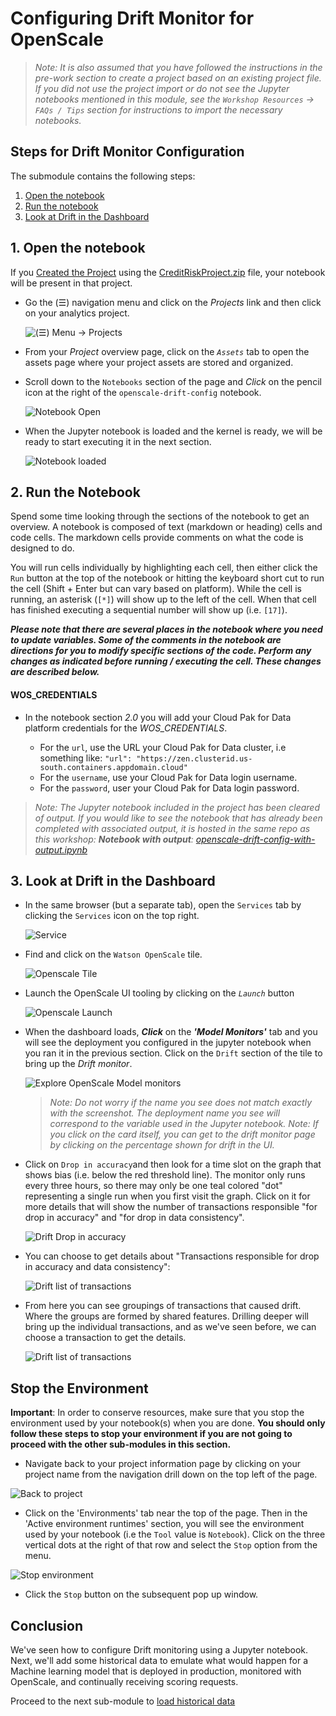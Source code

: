 # Configuring Drift Monitor for OpenScale

> *Note: It is also assumed that you have followed the instructions in the pre-work section to create a project based on an existing project file. If you did not use the project import or do not see the Jupyter notebooks mentioned in this module, see the `Workshop Resources` -> `FAQs / Tips` section for instructions to import the necessary notebooks.*

## Steps for Drift Monitor Configuration

The submodule contains the following steps:

1. [Open the notebook](#1-open-the-notebook)
1. [Run the notebook](#2-run-the-notebook)
1. [Look at Drift in the Dashboard](#3-look-at-drift-in-the-dashboard)

## 1. Open the notebook

If you [Created the Project](https://ibm-developer.gitbook.io/cloudpakfordata-credit-risk-workshop/getting-started/pre-work#create-a-new-project) using the [CreditRiskProject.zip](../../projects/CreditRiskProject.zip) file, your notebook will be present in that project.

* Go the (☰) navigation menu and click on the *Projects* link and then click on your analytics project.

  ![(☰) Menu -> Projects](../.gitbook/assets/images/navigation/menu-projects.png)

* From your *Project* overview page, click on the *`Assets`* tab to open the assets page where your project assets are stored and organized.

* Scroll down to the `Notebooks` section of the page and *Click* on the pencil icon at the right of the `openscale-drift-config` notebook.

  ![Notebook Open](../.gitbook/assets/images/openscale-config/openscale-config-drift-notebook.png)

* When the Jupyter notebook is loaded and the kernel is ready, we will be ready to start executing it in the next section.

  ![Notebook loaded](../.gitbook/assets/images/openscale/openscale-fullconfignotebook-loaded.png)

## 2. Run the Notebook

Spend some time looking through the sections of the notebook to get an overview. A notebook is composed of text (markdown or heading) cells and code cells. The markdown cells provide comments on what the code is designed to do.

You will run cells individually by highlighting each cell, then either click the `Run` button at the top of the notebook or hitting the keyboard short cut to run the cell (Shift + Enter but can vary based on platform). While the cell is running, an asterisk (`[*]`) will show up to the left of the cell. When that cell has finished executing a sequential number will show up (i.e. `[17]`).

_**Please note that there are several places in the notebook where you need to update variables. Some of the comments in the notebook are directions for you to modify specific sections of the code. Perform any changes as indicated before running / executing the cell. These changes are described below.**_

#### WOS_CREDENTIALS

* In the notebook section *2.0*  you will add your Cloud Pak for Data platform credentials for the *WOS_CREDENTIALS*.

  * For the `url`, use the URL your Cloud Pak for Data cluster, i.e something like: `"url": "https://zen.clusterid.us-south.containers.appdomain.cloud"`
  * For the `username`, use your Cloud Pak for Data login username.
  * For the `password`, user your Cloud Pak for Data login password.

> *Note: The Jupyter notebook included in the project has been cleared of output. If you would like to see the notebook that has already been completed with associated output, it is hosted in the same repo as this workshop: **Notebook with output**: [openscale-drift-config-with-output.ipynb](../../notebooks/with-output/openscale-drift-config-with-output.ipynb)*

## 3. Look at Drift in the Dashboard

* In the same browser \(but a separate tab\), open the `Services` tab by clicking the `Services` icon on the top right.

  ![Service](../.gitbook/assets/images/navigation/services.png)

* Find and click on the `Watson OpenScale` tile.

  ![Openscale Tile](../.gitbook/assets/images/openscale/services-wos-tile.png)

* Launch the OpenScale UI tooling by clicking on the *`Launch`* button

  ![Openscale Launch](../.gitbook/assets/images/openscale/services-wos-launch.png)

* When the dashboard loads, _**Click**_ on the _**'Model Monitors'**_  tab and you will see the deployment you configured in the jupyter notebook when you ran it in the previous section. Click on the `Drift` section of the tile to bring up the *Drift monitor*.

  ![Explore OpenScale Model monitors](../.gitbook/assets/images/openscale-config/openscale-config-explore-drift-monitors.png)

  > *Note: Do not worry if the name you see does not match exactly with the screenshot. The deployment name you see will correspond to the variable used in the Jupyter notebook.*
  > *Note: If you click on the card itself, you can get to the drift monitor page by clicking on the percentage shown for drift in the UI.*

* Click on `Drop in accuracy`and then look for a time slot on the graph that shows bias (i.e. below the red threshold line). The monitor only runs every three hours, so there may only be one teal colored "dot" representing a single run when you first visit the graph. Click on it for more details that will show the number of transactions responsible "for drop in accuracy" and "for drop in data consistency".

  ![Drift Drop in accuracy](../.gitbook/assets/images/openscale-config/openscale-config-drift-drop.png)

* You can choose to get details about "Transactions responsible for drop in accuracy and data consistency":

  ![Drift list of transactions](../.gitbook/assets/images/openscale-config/openscale-config-drift-responsible-transactions.png)

* From here you can see groupings of transactions that caused drift. Where the groups are formed by shared features. Drilling deeper will bring up the individual transactions, and as we've seen before, we can choose a transaction to get the details.

  ![Drift list of transactions](../.gitbook/assets/images/openscale-config/openscale-config-drift-drop-transactions.png)

## Stop the Environment

**Important**: In order to conserve resources, make sure that you stop the environment used by your notebook(s) when you are done. **You should only follow these steps to stop your environment if you are not going to proceed with the other sub-modules in this section.**

* Navigate back to your project information page by clicking on your project name from the navigation drill down on the top left of the page.

![Back to project](../.gitbook/assets/images/ml/navigate-to-project.png)

* Click on the 'Environments' tab near the top of the page. Then in the 'Active environment runtimes' section, you will see the environment used by your notebook (i.e the `Tool` value is `Notebook`). Click on the three vertical dots at the right of that row and select the `Stop` option from the menu.

![Stop environment](../.gitbook/assets/images/ml/stop-notebook-environment.png)

* Click the `Stop` button on the subsequent pop up window.

## Conclusion

We've seen how to configure Drift monitoring using a Jupyter notebook. Next, we'll add some historical data to emulate what would happen for a Machine learning model that is deployed in production, monitored with OpenScale, and continually receiving scoring requests.

Proceed to the next sub-module to [load historical data](./HISTORICAL-DATA-README.md)
